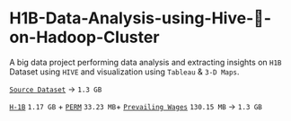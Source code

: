 # H1B-Data-Analysis-using-Hive-:honeybee:-on-Hadoop-Cluster

A big data project performing data analysis and extracting insights on ``H1B`` Dataset using ``HIVE`` and visualization using ``Tableau`` & ``3-D Maps``.

[``Source Dataset``](https://www.foreignlaborcert.doleta.gov/performancedata.cfm) &rarr; ``1.3 GB``

[``H-1B``](https://www.dropbox.com/s/69fxpi2xp1whrws/h1b_data_combined.csv?dl=0) ``1.17 GB`` + [``PERM``](https://www.dropbox.com/s/cqk7bmxolbhw8cq/PERM_Disclosure_Data_FY17.xlsx?dl=0) ``33.23 MB``+ [``Prevailing Wages``](https://www.dropbox.com/s/dgtbvtx25fyppw3/PW_2010_17.csv?dl=0) ``130.15 MB`` &rarr; ``1.3 GB``
